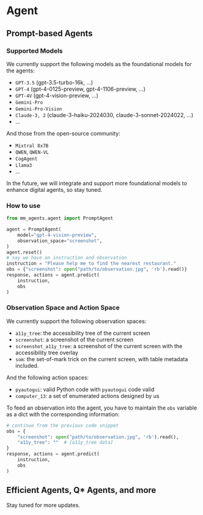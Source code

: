 # Agent
## Prompt-based Agents

### Supported Models
We currently support the following models as the foundational models for the agents:
- `GPT-3.5` (gpt-3.5-turbo-16k, ...)
- `GPT-4` (gpt-4-0125-preview, gpt-4-1106-preview, ...)
- `GPT-4V` (gpt-4-vision-preview, ...)
- `Gemini-Pro`
- `Gemini-Pro-Vision`
- `Claude-3, 2` (claude-3-haiku-2024030, claude-3-sonnet-2024022, ...)
- ...

And those from the open-source community:
- `Mixtral 8x7B`
- `QWEN`, `QWEN-VL`
- `CogAgent`
- `Llama3`
- ...

In the future, we will integrate and support more foundational models to enhance digital agents, so stay tuned.

### How to use

```python
from mm_agents.agent import PromptAgent

agent = PromptAgent(
    model="gpt-4-vision-preview",
    observation_space="screenshot",
)
agent.reset()
# say we have an instruction and observation
instruction = "Please help me to find the nearest restaurant."
obs = {"screenshot": open("path/to/observation.jpg", 'rb').read()}
response, actions = agent.predict(
    instruction,
    obs
)
```

### Observation Space and Action Space
We currently support the following observation spaces:
- `a11y_tree`: the accessibility tree of the current screen
- `screenshot`: a screenshot of the current screen
- `screenshot_a11y_tree`: a screenshot of the current screen with the accessibility tree overlay
- `som`: the set-of-mark trick on the current screen, with table metadata included.

And the following action spaces:
- `pyautogui`: valid Python code with `pyautogui` code valid
- `computer_13`: a set of enumerated actions designed by us

To feed an observation into the agent, you have to maintain the `obs` variable as a dict with the corresponding information:
```python
# continue from the previous code snippet
obs = {
    "screenshot": open("path/to/observation.jpg", 'rb').read(),
    "a11y_tree": ""  # [a11y_tree data]
}
response, actions = agent.predict(
    instruction,
    obs
)
```

## Efficient Agents, Q* Agents, and more
Stay tuned for more updates.
